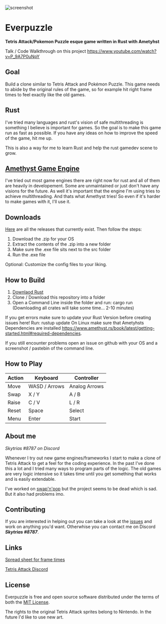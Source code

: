 ![screenshot](https://github.com/Skytrias/everpuzzle/blob/master/everpuzzle-04.gif "preview")

# Everpuzzle
**Tetris Attack/Pokemon Puzzle esque game written in Rust with Ametyhst**

Talk / Code Walkthrough on this project https://www.youtube.com/watch?v=P_9A7P0uNpY

## Goal
Build a clone similar to Tetris Attack and Pokémon Puzzle. This game needs to abide by the original rules of the game, so for example hit right frame times to feel exactly like the old games.

## Rust
I've tried many languages and rust's vision of safe multithreading is something I believe is important for games. So the goal is to make this game run as fast as possible. If you have any ideas on how to improve the speed of the game, hit me up. 

This is also a way for me to learn Rust and help the rust gamedev scene to grow.

## [Amethyst Game Engine](https://github.com/amethyst/amethyst)
I've tried out most game engines there are right now for rust and all of them are heavily in developement. Some are unmaintained or just don't have any visions for the future. As well it's important that the engine I'm using tries to achieve multithreading. And thats what Amethyst tries! So even if it's harder to make games with it, I'll use it. 

## Downloads
[Here](https://github.com/Skytrias/everpuzzle/releases) are all the releases that currently exist. Then follow the steps:

1. Download the .zip for your OS
2. Extract the contents of the .zip into a new folder
3. Make sure the .exe file sits next to the src folder 
3. Run the .exe file

Optional: Customize the config files to your liking.

## How to Build
1. [Downlaod Rust](https://www.rust-lang.org/en-US/install.html)
2. Clone / Download this repository into a folder
3. Open a Command Line inside the folder and run: cargo run (Downloading all crates will take some time... 2-10 minutes)

If you get errors make sure to update your Rust Version before creating issues here! Run: rustup update 
On Linux make sure that Ametyhsts Dependencies are installed https://www.amethyst.rs/book/latest/getting-started.html#required-dependencies.

If you still encounter problems open an issue on github with your OS and a screenshot / pastebin of the command line. 

## How to Play
|  Action  | Keyboard  | Controller  |
| ------------ | ------------ | ------------ |
|  Move  | WASD / Arrows  |  Analog Arrows  |
| Swap  | X / Y  |  A / B  |
| Raise | C / V  | L / R  |
| Reset | Space  | Select  |
| Menu | Enter | Start |

## About me
*Skytrias #8787 on Discord*

Whenever I try out new game engines/frameworks I start to make a clone of Tetris Attack to get a feel for the coding experience. In the past I've done this a lot and I tried many ways to program parts of the logic. The old games are very logic intensive so it takes time until you get something that works and is easily extendable.

I've worked on [swap'n'pop](https://github.com/omenking/swap-n-pop) but the project seems to be dead which is sad. But it also had problems imo.

## Contributing
If you are interested in helping out you can take a look at the [issues](https://github.com/Skytrias/rust-attack/issues) and work on anything you'd want. Otherwhise you can contact me on Discord ***Skytrias #8787***.

## Links
[Spread sheet for frame times](https://docs.google.com/spreadsheets/d/1SsVXHad0z7Dbsqfj-UTd4HZSGCslujkbh7vOan61D1g/edit#gid=1601136205)

[Tetris Attack Discord](https://discordapp.com/invite/CxJwFFX)

## License
Everpuzzle is free and open source software distributed under the terms of both the [MIT License](https://github.com/Skytrias/rust-attack/blob/master/LICENSE).

The rights to the original Tetris Attack sprites belong to Nintendo. In the future I'd like to use new art.
